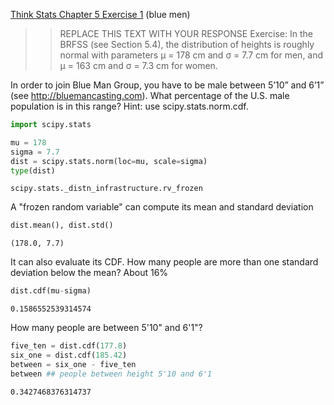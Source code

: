 [Think Stats Chapter 5 Exercise 1](http://greenteapress.com/thinkstats2/html/thinkstats2006.html#toc50) (blue men)

>> REPLACE THIS TEXT WITH YOUR RESPONSE
Exercise: In the BRFSS (see Section 5.4), the distribution of heights is roughly normal with parameters µ = 178 cm and σ = 7.7 cm for men, and µ = 163 cm and σ = 7.3 cm for women.

In order to join Blue Man Group, you have to be male between 5’10” and 6’1” (see http://bluemancasting.com). What percentage of the U.S. male population is in this range? Hint: use scipy.stats.norm.cdf.


```python
import scipy.stats
```


```python
mu = 178
sigma = 7.7
dist = scipy.stats.norm(loc=mu, scale=sigma)
type(dist)
```




    scipy.stats._distn_infrastructure.rv_frozen



A "frozen random variable" can compute its mean and standard deviation


```python
dist.mean(), dist.std()
```




    (178.0, 7.7)



It can also evaluate its CDF. How many people are more than one standard deviation below the mean? About 16%


```python
dist.cdf(mu-sigma)
```




    0.1586552539314574



How many people are between 5'10" and 6'1"?


```python
five_ten = dist.cdf(177.8) 
six_one = dist.cdf(185.42) 
between = six_one - five_ten
between ## people between height 5'10 and 6'1
```




    0.3427468376314737


